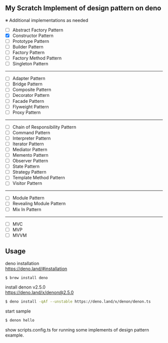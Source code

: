 ## My Scratch Implement of design pattern on deno

※ Additional implementations as needed

* [ ] Abstract Factory Pattern
* [x] Constructor Pattern
* [ ] Prototype Pattern
* [ ] Builder Pattern
* [ ] Factory Pattern
* [ ] Factory Method Pattern
* [ ] Singleton Pattern
---
* [ ] Adapter Pattern
* [ ] Bridge Pattern
* [ ] Composite Pattern
* [ ] Decorator Pattern
* [ ] Facade Pattern
* [ ] Flyweight Pattern
* [ ] Proxy Pattern
---
* [ ] Chain of Responsibility Pattern
* [ ] Command Pattern
* [ ] Interpreter Pattern
* [ ] Iterator Pattern
* [ ] Mediator Pattern
* [ ] Memento Pattern
* [ ] Observer Pattern
* [ ] State Pattern
* [ ] Strategy Pattern
* [ ] Template Method Pattern
* [ ] Visitor Pattern
---
* [ ] Module Pattern
* [ ] Revealing Module Pattern
* [ ] Mix In Pattern
---
* [ ] MVC
* [ ] MVP
* [ ] MVVM

## Usage

deno installation  
https://deno.land/#installation

```sh
$ brew install deno
```

install denon v2.5.0  
https://deno.land/x/denon@2.5.0

```sh
$ deno install -qAf --unstable https://deno.land/x/denon/denon.ts
```

start sample

```sh
$ denon hello
```

show scripts.config.ts for running some implements of design pattern example.
